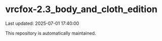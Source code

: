 # vrcfox-2.3_body_and_cloth_edition

Last updated: 2025-07-01 17:40:00

This repository is automatically maintained.

